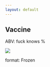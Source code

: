 ```yaml
---
layout: default
---
```


## Vaccine

ABV: fuck knows %

![](https://www.thesun.co.uk/wp-content/uploads/2020/04/NINTCHDBPICT000575668160.jpg)

format: Frozen
